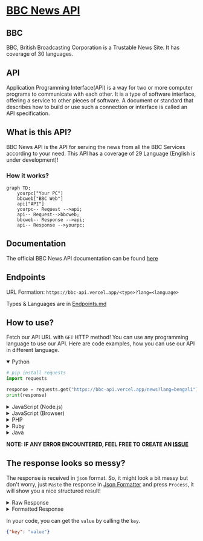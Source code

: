 # [BBC News API](https://bbc-api.vercel.app/)
## BBC
BBC, British Broadcasting Corporation is a Trustable News Site. It has coverage of 30 languages. 

## API
Application Programming Interface(API) is a way for two or more computer programs to communicate with each other. It is a type of software interface, offering a service to other pieces of software. A document or standard that describes how to build or use such a connection or interface is called an API specification.

## What is this API?
BBC News API is the API for serving the news from all the BBC Services according to your need. This API has a coverage of 29 Language (English is under development)!

### How it works?
```mermaid
graph TD;
    yourpc["Your PC"]
    bbcweb["BBC Web"]
    api["API"]
    yourpc-- Request -->api;
    api-- Request-->bbcweb;
    bbcweb-- Response -->api;
    api-- Response -->yourpc;
```

## Documentation
The official BBC News API documentation can be found [here](http://bbc-api.vercel.app/doc)

## Endpoints
URL Formation: `https://bbc-api.vercel.app/<type>?lang=<language>`

Types & Languages are in [Endpoints.md](https://github.com/Sayad-Uddin-Tahsin/BBC-Bangla-API/blob/main/Endpoints.md)

## How to use?
Fetch our API URL with `GET` HTTP method! You can use any programming language to use our API. Here are code examples, how you can use our API in different language.

<!-- Python -->
<details open>

<summary>Python</summary>

```py
# pip install requests
import requests

response = requests.get("https://bbc-api.vercel.app/news?lang=bengali").json()
print(response)
```

</details>

<!-- JavaScript (Node.js) -->
<details>

<summary>JavaScript (Node.js)</summary>

```js
const axios = require('axios');

axios.get('https://bbc-api.vercel.app/news?lang=chinese')
  .then(response => {
    console.log(response.data);
  })
  .catch(error => {
    console.log(error);
  });
```
    
</details>

<!-- JavaScript (Browser) -->
<details>

<summary>JavaScript (Browser)</summary>

```py
fetch('https://bbc-api.vercel.app/news?lang=turkish')
  .then(response => response.json())
  .then(data => console.log(data))
  .catch(error => console.log(error));
```
    
</details>

<!-- PHP -->
<details>

<summary>PHP</summary>

```php
$response = file_get_contents('https://bbc-api.vercel.app/news?lang=spanish');
$data = json_decode($response);
print_r($data);
```
    
</details>

<!-- Ruby -->
<details>

<summary>Ruby</summary>

```ruby
require 'net/http'
require 'json'

uri = URI('https://bbc-api.vercel.app/news?lang=portuguese')
response = Net::HTTP.get(uri)
data = JSON.parse(response)
puts data
```
    
</details>

<!-- Java -->
<details>

<summary>Java</summary>

```java
import java.net.HttpURLConnection;
import java.net.URL;
import java.util.Scanner;

public class Main {
    public static void main(String[] args) {
        try {
            URL url = new URL("https://bbc-api.vercel.app/news?lang=russian");
            HttpURLConnection conn = (HttpURLConnection) url.openConnection();
            conn.setRequestMethod("GET");
            conn.connect();
            int responseCode = conn.getResponseCode();
            if (responseCode == 200) {
                Scanner scanner = new Scanner(url.openStream());
                String responseBody = scanner.useDelimiter("\\A").next();
                scanner.close();
                System.out.println(responseBody);
            }
        } catch (Exception e) {
            e.printStackTrace();
        }
    }
}
```
    
</details>

**NOTE: IF ANY ERROR ENCOUNTERED, FEEL FREE TO CREATE AN [ISSUE](https://github.com/Sayad-Uddin-Tahsin/BBC-Bangla-API/issues)**

## The response looks so messy?
The response is received in `json` format. So, it might look a bit messy but don't worry, just `Paste` the response in [Json Formatter](https://jsonformatter.curiousconcept.com/#) and press `Process`, it will show you a nice structured result!

<details>

<summary>Raw Response</summary>

```json
{
   "status":200,
   "latest":{
      "title":"习近平与普京会晤：这场中俄元首会谈预料将带来什么？",
      "news_link":"https://www.bbc.com/zhongwen/simp/world-65011228",
      "image_link":"https://ichef.bbci.co.uk/news/640/cpsprodpb/1124F/production/_129032207_70993ea9-6b3a-47f8-ad2e-fb9056891843.jpg"
   },
   "Top story - Zhongwen":[
      {
         "title":"台积电赴德国设厂：为何引发台湾与欧盟“晶片外交”争议",
         "news_link":"https://www.bbc.com/zhongwen/simp/business-65010920",
         "image_link":"https://ichef.bbci.co.uk/news/640/cpsprodpb/111C9/production/_113598007_whatsubject.jpg"
      },
      {
         "title":"法国养老金抗议：一场马克龙政府注定难逃的危机？",
         "news_link":"https://www.bbc.com/zhongwen/simp/world-65011246",
         "image_link":"https://ichef.bbci.co.uk/news/640/cpsprodpb/7802/production/_129022703_parisprot.jpg"
      },
      {
         "title":"美国前总统特朗普发文称他预计将于周二被捕",
         "news_link":"https://www.bbc.com/zhongwen/simp/world-65005167",
         "image_link":"https://ichef.bbci.co.uk/news/640/cpsprodpb/97F7/production/_129030983_bcb1bb78fb380529961661a4e58750eab4235d14.jpg"
      },
      {
         "title":"国际刑事法院颁令拘捕普京，指控他犯下战争罪",
         "news_link":"https://www.bbc.com/zhongwen/simp/world-64998418",
         "image_link":"https://ichef.bbci.co.uk/news/640/cpsprodpb/F872/production/_129020636_gettyimages-1247187786.jpg"
      },
      {
         "title":"视频, 乌克兰战争：记者随军记录巴赫穆特的前线战场, 节目全长 5,53",
         "news_link":"https://www.bbc.com/zhongwen/simp/world-64991992",
         "image_link":"https://ichef.bbci.co.uk/images/ic/512xn/p0f9cl9n.jpg"
      },
      {
         "title":"“大而不倒”的瑞信股价暴跌 比硅谷银行倒闭更像“雷曼时刻”",
         "news_link":"https://www.bbc.com/zhongwen/simp/business-64976475",
         "image_link":"https://ichef.bbci.co.uk/news/640/cpsprodpb/1269B/production/_128991457_creditsuisse_reuters.jpg"
      },
      {
         "title":"中国流亡商人郭文贵在美国被控诈骗10亿美元，北京低调回应",
         "news_link":"https://www.bbc.com/zhongwen/simp/world-64985642",
         "image_link":"https://ichef.bbci.co.uk/news/640/cpsprodpb/11B84/production/_97708527_capture.jpg"
      },
      {
         "title":"视频, 台积电创办人张忠谋表态支持美国对华晶片政策 称半导体业全球化已死, 节目全长 1,42",
         "news_link":"https://www.bbc.com/zhongwen/simp/chinese-news-64987302",
         "image_link":"https://ichef.bbci.co.uk/images/ic/512xn/p0f9b064.jpg"
      }
   ],
   "elapsed time":"0.00s",
   "timestamp":1679297348
}
```

</details>

<details>

<summary>Formatted Response</summary>
    
![Formatted Response](https://user-images.githubusercontent.com/89304780/226274340-609d0419-ece7-4f02-80f6-67e9f52e8ee0.png)

</details>

In your code, you can get the `value` by calling the `key`. 
```json
{"key": "value"}
```
